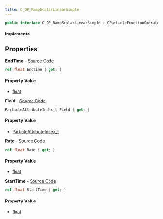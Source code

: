 ```yaml
---
title: C_OP_RampScalarLinearSimple
---
```


```csharp
public interface C_OP_RampScalarLinearSimple : CParticleFunctionOperator, CParticleFunction, ISchemaClass<CParticleFunction>, ISchemaClass<CParticleFunctionOperator>, ISchemaClass<C_OP_RampScalarLinearSimple>, ISchemaField, ISchemaClass, INativeHandle
```

#### Implements

## Properties

**EndTime** - [Source Code](https://github.com/swiftly-solution/swiftlys2/blob/master/managed/src/SwiftlyS2.Generated/Schemas/Interfaces/C_OP_RampScalarLinearSimple.cs#L20)

```csharp
ref float EndTime { get; }
```

#### Property Value

- [float](https://learn.microsoft.com/dotnet/api/system.single)

**Field** - [Source Code](https://github.com/swiftly-solution/swiftlys2/blob/master/managed/src/SwiftlyS2.Generated/Schemas/Interfaces/C_OP_RampScalarLinearSimple.cs#L22)

```csharp
ParticleAttributeIndex_t Field { get; }
```

#### Property Value

- [ParticleAttributeIndex_t](/docs/api/shared/schemadefinitions/particleattributeindex_t)

**Rate** - [Source Code](https://github.com/swiftly-solution/swiftlys2/blob/master/managed/src/SwiftlyS2.Generated/Schemas/Interfaces/C_OP_RampScalarLinearSimple.cs#L16)

```csharp
ref float Rate { get; }
```

#### Property Value

- [float](https://learn.microsoft.com/dotnet/api/system.single)

**StartTime** - [Source Code](https://github.com/swiftly-solution/swiftlys2/blob/master/managed/src/SwiftlyS2.Generated/Schemas/Interfaces/C_OP_RampScalarLinearSimple.cs#L18)

```csharp
ref float StartTime { get; }
```

#### Property Value

- [float](https://learn.microsoft.com/dotnet/api/system.single)

